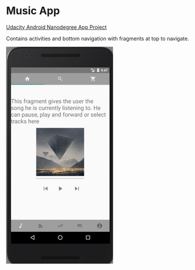 Music App
================================

[Udacity Android Nanodegree App Project](https://www.udacity.com/course/android-basics-nanodegree-by-google--nd803)

Contains activities and bottom navigation with fragments at top to navigate.

![](https://github.com/dineshbalajibingo/android_music_app/blob/master/MusicApp.jpg)
